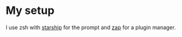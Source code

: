 # My setup

I use zsh with [starship](https://starship.rs/) for the prompt and [zap](https://github.com/zap-zsh/zap) for a plugin manager. 